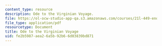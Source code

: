 ```yaml
---
content_type: resource
description: Ode to the Virginian Voyage.
file: https://ol-ocw-studio-app-qa.s3.amazonaws.com/courses/21l-449-end-of-nature-spring-2002/fe2b5987aea26a5b92b66d03839bd871_lecture4b.pdf
file_type: application/pdf
resourcetype: Document
title: Ode to the Virginian Voyage
uid: fe2b5987-aea2-6a5b-92b6-6d03839bd871
---
```

